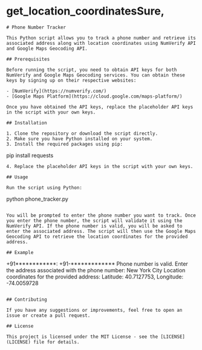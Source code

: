 # get_location_coordinatesSure, 

```
# Phone Number Tracker

This Python script allows you to track a phone number and retrieve its associated address along with location coordinates using NumVerify API and Google Maps Geocoding API.

## Prerequisites

Before running the script, you need to obtain API keys for both NumVerify and Google Maps Geocoding services. You can obtain these keys by signing up on their respective websites:

- [NumVerify](https://numverify.com/)
- [Google Maps Platform](https://cloud.google.com/maps-platform/)

Once you have obtained the API keys, replace the placeholder API keys in the script with your own keys.

## Installation

1. Clone the repository or download the script directly.
2. Make sure you have Python installed on your system.
3. Install the required packages using pip:
   ```
   pip install requests
   ```
4. Replace the placeholder API keys in the script with your own keys.

## Usage

Run the script using Python:

```
python phone_tracker.py
```

You will be prompted to enter the phone number you want to track. Once you enter the phone number, the script will validate it using the NumVerify API. If the phone number is valid, you will be asked to enter the associated address. The script will then use the Google Maps Geocoding API to retrieve the location coordinates for the provided address.

## Example

```
+91************: +91-*************
Phone number is valid.
Enter the address associated with the phone number: New York City
Location coordinates for the provided address: Latitude: 40.7127753, Longitude: -74.0059728
```

## Contributing

If you have any suggestions or improvements, feel free to open an issue or create a pull request.

## License

This project is licensed under the MIT License - see the [LICENSE](LICENSE) file for details.
``` 
